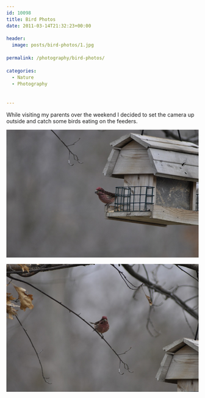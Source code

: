 ```yaml
---
id: 10098
title: Bird Photos
date: 2011-03-14T21:32:23+00:00

header:
  image: posts/bird-photos/1.jpg

permalink: /photography/bird-photos/

categories:
  - Nature
  - Photography


---
```


While visiting my parents over the weekend I decided to set the camera up outside and catch some birds eating on the feeders.

![](/images/posts/bird-photos/1.jpg)

![](/images/posts/bird-photos/2.jpg)
